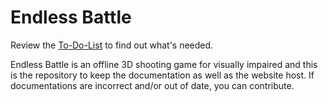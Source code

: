 # Endless Battle
Review the [To-Do-List](https://harrymkt.github.io/endless-battle/to-do-list) to find out what's needed.

Endless Battle is an offline 3D shooting game for visually impaired and this is the repository to keep the documentation as well as the website host. If documentations are incorrect and/or out of date, you can contribute.